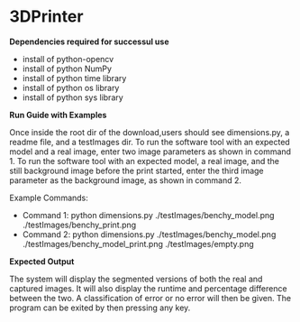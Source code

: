 # 3DPrinter

**Dependencies required for successul use** 
* install of python-opencv
* install of python NumPy
* install of python time library
* install of python os library
* install of python sys library

**Run Guide with Examples** 

Once inside the root dir of the download,users should see dimensions.py, a readme file, and a testImages dir.
To run the software tool with an expected model and a real image, enter two image parameters as shown in command 1.
To run the software tool with an expected model, a real image, and the still background image before the print started, enter the third image parameter as the background image, as shown in command 2.

Example Commands:
* Command 1: python dimensions.py ./testImages/benchy_model.png ./testImages/benchy_print.png
* Command 2: python dimensions.py ./testImages/benchy_model.png ./testImages/benchy_model_print.png ./testImages/empty.png

**Expected Output**

The system will display the segmented versions of both the real and captured images. It will also display the runtime and percentage difference between the two. A classification of error or no error will then be given. The program can be exited by then pressing any key.


